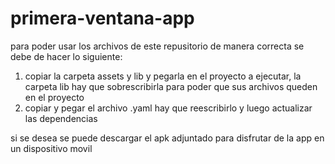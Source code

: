# primera-ventana-app

para poder usar los archivos de este repusitorio de manera correcta se debe de hacer lo siguiente:

1) copiar la carpeta assets y lib y pegarla en el proyecto a ejecutar, la carpeta lib hay que sobrescribirla para poder que sus archivos queden en el proyecto
2) copiar y pegar el archivo .yaml hay que reescribirlo y luego actualizar las dependencias

si se desea se puede descargar el apk adjuntado para disfrutar de la app en un dispositivo movil
